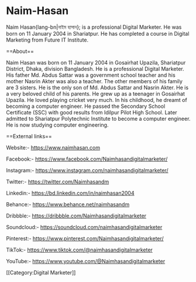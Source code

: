 # Naim-Hasan
Naim Hasan{lang-bn|নাইম হাসান}; is a professional Digital Marketer. He was born on 11 January 2004 in Shariatpur. He has completed a course in Digital Marketing from Future IT Institute.

==About==

Naim Hasan was born on 11 January 2004 in Gosairhat Upazila, Shariatpur District, Dhaka, division Bangladesh. He is a professional Digital Marketer. His father Md. Abdus Sattar was a government school teacher and his mother Nasrin Akter was also a teacher. The other members of his family are 3 sisters. He is the only son of  Md. Abdus Sattar and Nasrin Akter. He is a very beloved child of his parents. He grew up as a teenager in Gosairhat Upazila. He loved playing cricket very much. In his childhood, he dreamt of becoming a computer engineer. He passed the Secondary School Certificate (SSC) with good results from Idilpur Pilot High School. Later admitted to Shariatpur Polytechnic Institute to become a computer engineer. He is now studying computer engineering.


==External links==

Website:-         https://www.naimhasan.com

Facebook:-        https://www.facebook.com/Naimhasandigitalmarketer/

Instagram:-       https://www.instagram.com/naimhasandigitalmarketer/

Twitter:-         https://twitter.com/Naimhasandm

Linkedin:-         https://bd.linkedin.com/in/naimhasan2004

Behance:-         https://www.behance.net/naimhasandm

Dribbble:-        https://dribbble.com/Naimhasandigitalmarketer

Soundcloud:-      https://soundcloud.com/naimhasandigitalmarketer

Pinterest:-       https://www.pinterest.com/Naimhasandigitalmarketer/

TikTok:-          https://www.tiktok.com/@naimhasandigitalmarketer

YouTube:-         https://www.youtube.com/@Naimhasandigitalmarketer


[[Category:Digital Marketer]]
